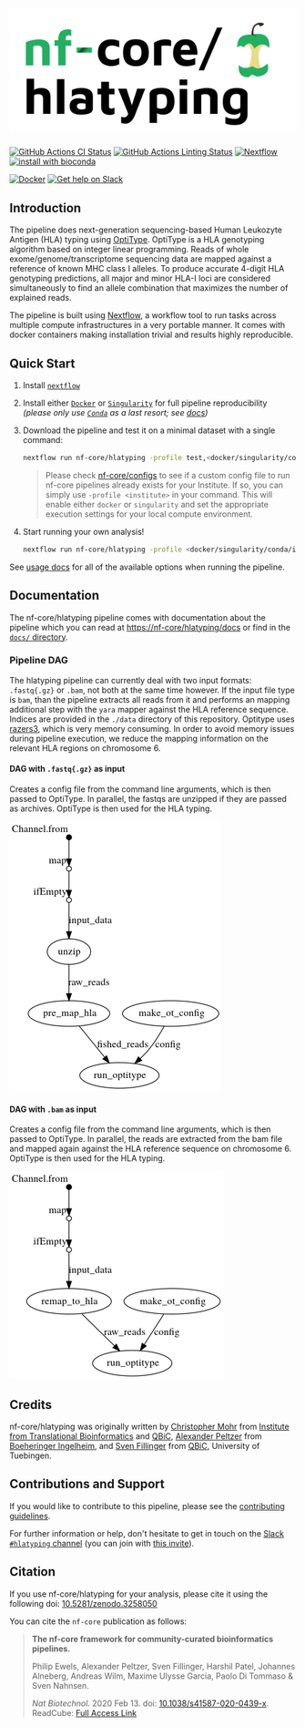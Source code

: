 # ![nf-core/hlatyping](docs/images/nf-core-hlatyping_logo.png)


[![GitHub Actions CI Status](https://github.com/nf-core/hlatyping/workflows/nf-core%20CI/badge.svg)](https://github.com/nf-core/hlatyping/actions)
[![GitHub Actions Linting Status](https://github.com/nf-core/hlatyping/workflows/nf-core%20linting/badge.svg)](https://github.com/nf-core/hlatyping/actions)
[![Nextflow](https://img.shields.io/badge/nextflow-%E2%89%A519.10.0-brightgreen.svg)](https://www.nextflow.io/)
[![install with bioconda](https://img.shields.io/badge/install%20with-bioconda-brightgreen.svg)](https://bioconda.github.io/)

[![Docker](https://img.shields.io/docker/automated/nfcore/hlatyping.svg)](https://hub.docker.com/r/nfcore/hlatyping)
[![Get help on Slack](http://img.shields.io/badge/slack-nf--core%20%23hlatyping-4A154B?logo=slack)](https://nfcore.slack.com/channels/hlatyping)

## Introduction

The pipeline does next-generation sequencing-based Human Leukozyte Antigen (HLA) typing using [OptiType](https://github.com/FRED-2/OptiType). OptiType is a HLA genotyping algorithm based on integer linear programming. Reads of whole exome/genome/transcriptome sequencing data are mapped against a reference of known MHC class I alleles. To produce accurate 4-digit HLA genotyping predictions, all major and minor HLA-I loci are considered simultaneously to find an allele combination that maximizes the number of explained reads.

The pipeline is built using [Nextflow](https://www.nextflow.io), a workflow tool to run tasks across multiple compute infrastructures in a very portable manner. It comes with docker containers making installation trivial and results highly reproducible.

## Quick Start

1. Install [`nextflow`](https://nf-co.re/usage/installation)

2. Install either [`Docker`](https://docs.docker.com/engine/installation/) or [`Singularity`](https://www.sylabs.io/guides/3.0/user-guide/) for full pipeline reproducibility _(please only use [`Conda`](https://conda.io/miniconda.html) as a last resort; see [docs](https://nf-co.re/usage/configuration#basic-configuration-profiles))_

3. Download the pipeline and test it on a minimal dataset with a single command:

    ```bash
    nextflow run nf-core/hlatyping -profile test,<docker/singularity/conda/institute>
    ```

    > Please check [nf-core/configs](https://github.com/nf-core/configs#documentation) to see if a custom config file to run nf-core pipelines already exists for your Institute. If so, you can simply use `-profile <institute>` in your command. This will enable either `docker` or `singularity` and set the appropriate execution settings for your local compute environment.

4. Start running your own analysis!

    ```bash
    nextflow run nf-core/hlatyping -profile <docker/singularity/conda/institute> --input '*_R{1,2}.fastq.gz'
    ```

See [usage docs](docs/usage.md) for all of the available options when running the pipeline.

## Documentation

The nf-core/hlatyping pipeline comes with documentation about the pipeline which you can read at [https://nf-core/hlatyping/docs](https://nf-core/hlatyping/docs) or find in the [`docs/` directory](docs).

### Pipeline DAG

The hlatyping pipeline can currently deal with two input formats: `.fastq{.gz}` or `.bam`, not both at the same time however. If the input file type is `bam`, than the pipeline extracts all reads from it and performs an mapping additional step with the `yara` mapper against the HLA reference sequence. Indices are provided in the `./data` directory of this repository. Optitype uses [razers3](https://github.com/seqan/seqan/tree/master/apps/razers3), which is very memory consuming. In order to avoid memory issues during pipeline execution, we reduce the mapping information on the relevant HLA regions on chromosome 6.

#### DAG with `.fastq{.gz}` as input

Creates a config file from the command line arguments, which is then passed to OptiType. In parallel, the fastqs are unzipped if they are passed as archives. OptiType is then used for the HLA typing.

![DAG with `fastq.{gz}` files](docs/images/hlatyping_dag_fastq.png)

#### DAG with `.bam` as input

Creates a config file from the command line arguments, which is then passed to OptiType. In parallel, the reads are extracted from the bam file and mapped again against the HLA reference sequence on chromosome 6. OptiType is then used for the HLA typing.

![DAG with `.bam` file](docs/images/hlatyping_dag_bam.png)

## Credits

nf-core/hlatyping was originally written by [Christopher Mohr](https://github.com/christopher-mohr) from [Institute from Translational Bioinformatics](https://kohlbacherlab.org/team_tbi/) and [QBiC](https://uni-tuebingen.de/forschung/forschungsinfrastruktur/zentrum-fuer-quantitative-biologie-qbic/), [Alexander Peltzer](https://github.com/apeltzer) from [Boeheringer Ingelheim](https://www.boehringer-ingelheim.de), and [Sven Fillinger](https://github.com/sven1103) from [QBiC](https://uni-tuebingen.de/forschung/forschungsinfrastruktur/zentrum-fuer-quantitative-biologie-qbic/), University of Tuebingen.

## Contributions and Support

If you would like to contribute to this pipeline, please see the [contributing guidelines](.github/CONTRIBUTING.md).

For further information or help, don't hesitate to get in touch on the [Slack `#hlatyping` channel](https://nfcore.slack.com/channels/hlatyping) (you can join with [this invite](https://nf-co.re/join/slack)).

## Citation

If you use  nf-core/hlatyping for your analysis, please cite it using the following doi: [10.5281/zenodo.3258050](https://doi.org/10.5281/zenodo.3258050)

You can cite the `nf-core` publication as follows:

> **The nf-core framework for community-curated bioinformatics pipelines.**
>
> Philip Ewels, Alexander Peltzer, Sven Fillinger, Harshil Patel, Johannes Alneberg, Andreas Wilm, Maxime Ulysse Garcia, Paolo Di Tommaso & Sven Nahnsen.
>
> _Nat Biotechnol._ 2020 Feb 13. doi: [10.1038/s41587-020-0439-x](https://dx.doi.org/10.1038/s41587-020-0439-x).
> ReadCube: [Full Access Link](https://rdcu.be/b1GjZ)
